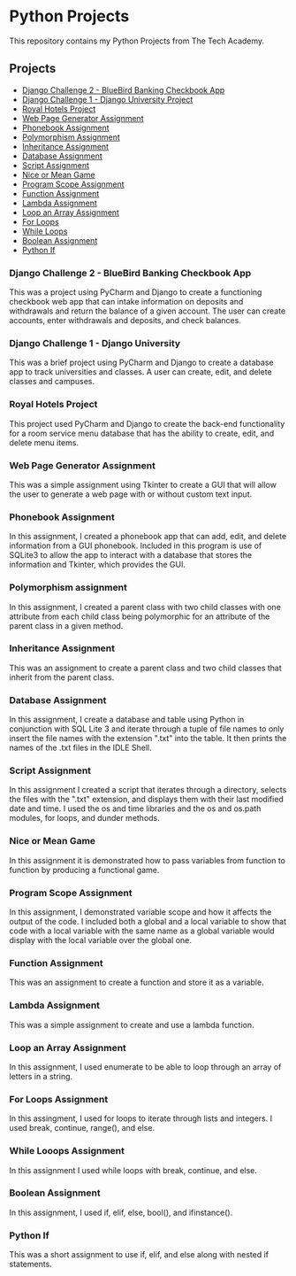 # Python Projects
This repository contains my Python Projects from The Tech Academy.

## Projects
* [Django Challenge 2 - BlueBird Banking Checkbook App](https://github.com/Michaelar1/Python_Projects/tree/main/Django_Challenges/Django_Checkbook_Project/BlueBirdBanking)
* [Django Challenge 1 - Django University Project](https://github.com/Michaelar1/Python_Projects/tree/main/Django_Challenges/DjangoUniversity/Classes)
* [Royal Hotels Project](https://github.com/Michaelar1/Python_Projects/tree/main/techproject/src/mainapp2)
* [Web Page Generator Assignment](https://github.com/Michaelar1/Python_Projects/blob/main/Web_Page_Generator_Assignment/web_page_generator.py)
* [Phonebook Assignment](https://github.com/Michaelar1/Python_Projects/tree/main/Phonebook_Assignment)
* [Polymorphism Assignment](https://github.com/Michaelar1/Python_Projects/blob/main/Polymorphism_Assignment.py)
* [Inheritance Assignment](https://github.com/Michaelar1/Python_Projects/blob/main/Inheritance_Assignment.py)
* [Database Assignment](https://github.com/Michaelar1/Python_Projects/tree/main/db_Assignment)
* [Script Assignment](https://github.com/Michaelar1/Python_Projects/tree/main/Script_Assignment)
* [Nice or Mean Game](https://github.com/Michaelar1/Python_Projects/blob/main/nice_or_mean.py)
* [Program Scope Assignment](https://github.com/Michaelar1/Python_Projects/blob/main/programScope.py)
* [Function Assignment](https://github.com/Michaelar1/Python_Projects/blob/main/Function_Assignment.py)
* [Lambda Assignment](https://github.com/Michaelar1/Python_Projects/blob/main/lambda.py)
* [Loop an Array Assignment](https://github.com/Michaelar1/Python_Projects/blob/main/Loop_An_Array.py)
* [For Loops](https://github.com/Michaelar1/Python_Projects/commit/9068bc68b3a33ad3fd0ff9bf9db7326e36630f52)
* [While Loops](https://github.com/Michaelar1/Python_Projects/commit/0e70a673f6c808bac80e581ac9f46454c3f83b40)
* [Boolean Assignment](https://github.com/Michaelar1/Python_Projects/commit/4b50514bc76b540200f6d4a28e48a90ef4e376fc)
* [Python If](https://github.com/Michaelar1/Python_Projects/commit/43d44ec30ce12ea6b7ba3eed95700b91017b79ae)

### Django Challenge 2 - BlueBird Banking Checkbook App
  This was a project using PyCharm and Django to create a functioning checkbook web app that can intake information on deposits and withdrawals and return the balance of a given account. The user can create accounts, enter withdrawals and deposits, and check balances.

### Django Challenge 1 - Django University
   This was a brief project using PyCharm and Django to create a database app to track universities and classes. A user can create, edit, and delete classes and campuses.

### Royal Hotels Project
  This project used PyCharm and Django to create the back-end functionality for a room service menu database that has the ability to create, edit, and delete menu items.

### Web Page Generator Assignment
  This was a simple assignment using Tkinter to create a GUI that will allow the user to generate a web page with or without custom text input.

### Phonebook Assignment
  In this assignment, I created a phonebook app that can add, edit, and delete information from a GUI phonebook. Included in this program is use of SQLite3 to allow the app to interact with a database that stores the information and Tkinter, which provides the GUI.

### Polymorphism assignment
  In this assignment, I created a parent class with two child classes with one attribute from each child class being polymorphic for an attribute of the parent class in a given method.

### Inheritance Assignment
  This was an assignment to create a parent class and two child classes that inherit from the parent class.

### Database Assignment
  In this assignment, I create a database and table using Python in conjunction with SQL Lite 3 and iterate through a tuple of file names to only insert the file names with the extension ".txt" into the table. It then prints the names of the .txt files in the IDLE Shell.

### Script Assignment
  In this assignment I created a script that iterates through a directory, selects the files with the ".txt" extension, and displays them with their last modified date and time. I used the os and time libraries and the os and os.path modules, for loops, and dunder methods.

### Nice or Mean Game
  In this assignment it is demonstrated how to pass variables from function to function by producing a functional game.

### Program Scope Assignment
  In this assignment, I demonstrated variable scope and how it affects the output of the code. I included both a global and a local variable to show that code with a local variable with the same name as a global variable would display with the local variable over the global one.

### Function Assignment
  This was an assignment to create a function and store it as a variable.

### Lambda Assignment
  This was a simple assignment to create and use a lambda function.

### Loop an Array Assignment
  In this assignment, I used enumerate to be able to loop through an array of letters in a string.

### For Loops Assignment
  In this assingment, I used for loops to iterate through lists and integers. I used break, continue, range(), and else.

### While Looops Assignment
  In this assignment I used while loops with break, continue, and else.

### Boolean Assignment
  In this assignment, I used if, elif, else, bool(), and ifinstance().

### Python If
  This was a short assignment to use if, elif, and else along with nested if statements.

